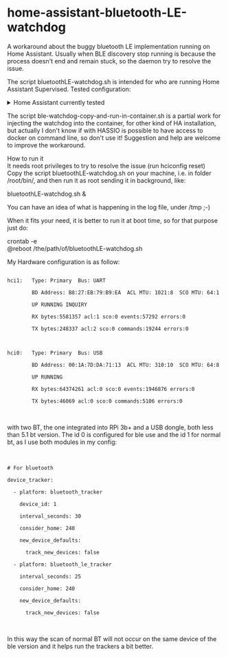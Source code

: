 # home-assistant-bluetooth-LE-watchdog
A workaround about the buggy bluetooth LE implementation running on Home Assistant.
Usually when BLE discovery stop running is because the process doesn't end and remain stuck, so the daemon try to resolve the issue.

The script bluetoothLE-watchdog.sh is intended for who are running Home Assistant Supervised. 
Tested configuration:

<details><summary>Home Assistant currently tested</summary>
version | core-2021.9.7<br>
installation_type | Home Assistant Supervised<br>
dev | false<br>
hassio | true<br>
docker | true<br>
user | root<br>
virtualenv | false<br>
python_version | 3.9.7<br>
os_name | Linux<br>
os_version | 5.10.63-v7+<br>
arch | armv7l<br>
</details>

The script ble-watchdog-copy-and-run-in-container.sh is a partial work for injecting the watchdog into the container, for other kind of HA installation, but actually I don't know
if with HASSIO is possible to have access to docker on command line, so don't use it! Suggestion and help are welcome to improve the workaround.

How to run it<br>
It needs root privileges to try to resolve the issue (run hciconfig reset)<br>
Copy the script bluetoothLE-watchdog.sh on your machine, i.e. in folder /root/bin/, and then run it as root sending it in background, like:<br>

bluetoothLE-watchdog.sh &<br>

You can have an idea of what is happening in the log file, under /tmp ;-)<br>

When it fits your need, it is better to run it at boot time, so for that purpose just do:<br>

crontab -e<br>
@reboot /the/path/of/bluetoothLE-watchdog.sh<br>


My Hardware configuration is as follow:<br>
<pre><code>
hci1:   Type: Primary  Bus: UART<br>
        BD Address: B8:27:EB:79:B9:EA  ACL MTU: 1021:8  SCO MTU: 64:1<br>
        UP RUNNING INQUIRY<br>
        RX bytes:5581357 acl:1 sco:0 events:57292 errors:0<br>
        TX bytes:248337 acl:2 sco:0 commands:19244 errors:0<br>
<br>
hci0:   Type: Primary  Bus: USB<br>
        BD Address: 00:1A:7D:DA:71:13  ACL MTU: 310:10  SCO MTU: 64:8<br>
        UP RUNNING<br>
        RX bytes:64374261 acl:0 sco:0 events:1946876 errors:0<br>
        TX bytes:46069 acl:0 sco:0 commands:5106 errors:0<br>
</code></pre>
<br>
with two BT, the one integrated into RPi 3b+ and a USB dongle, both less than 5.1 bt version. The id 0 is configured for ble use and the id 1 for normal bt, as I use both modules in my config:<br>
<br>
<pre><code>
# For bluetooth<br>
device_tracker:<br>
  - platform: bluetooth_tracker<br>
    device_id: 1<br>
    interval_seconds: 30<br>
    consider_home: 240<br>
    new_device_defaults:<br>
      track_new_devices: false<br>
  - platform: bluetooth_le_tracker<br>
    interval_seconds: 25<br>
    consider_home: 240<br>
    new_device_defaults:<br>
      track_new_devices: false<br>
</code></pre>
<br>
In this way the scan of normal BT will not occur on the same device of the ble version and it helps run the trackers a bit better.


